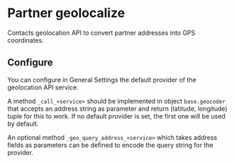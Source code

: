Partner geolocalize
===================

Contacts geolocation API to convert partner addresses into GPS coordinates.

Configure
---------
You can configure in General Settings the default provider of the geolocation API service.

A method `_call_<service>` should be implemented in object `base.geocoder` that accepts an address string as parameter and return (latitude, longitude) tuple for this to work.
If no default provider is set, the first one will be used by default.

An optional method `_geo_query_address_<service>` which takes address fields as parameters can be defined to encode the query string for the provider.